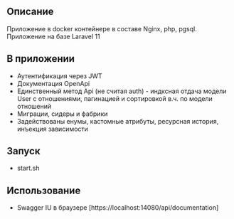 ## Описание

Приложение в docker контейнере в составе Nginx, php, pgsql. Приложение на базе Laravel 11

## В приложении

- Аутентификация через JWT
- Документация OpenApi
- Единственный метод Api (не считая auth) - индксная отдача модели User с отношениями, пагинацией и сортировкой в.ч. по модели отношений 
- Миграции, сидеры и фабрики
- Задействованы енумы, кастомные атрибуты, ресурсная история, инъекция зависимости

## Запуск

- start.sh

## Использование

- Swagger IU в браузере [https://localhost:14080/api/documentation]
